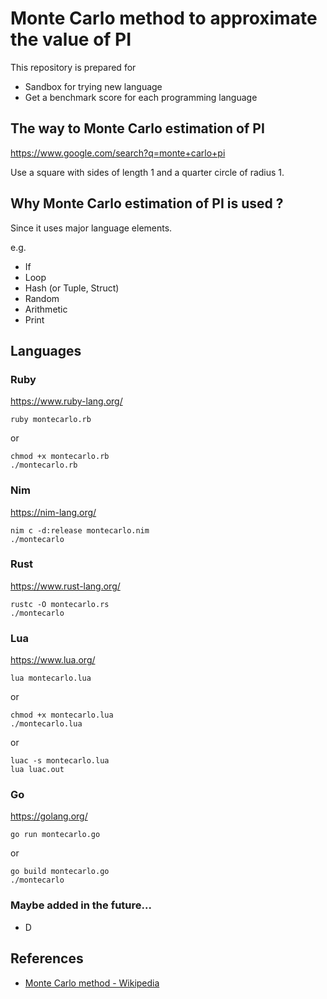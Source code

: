# Monte Carlo method to approximate the value of PI

This repository is prepared for

- Sandbox for trying new language
- Get a benchmark score for each programming language

## The way to Monte Carlo estimation of PI

https://www.google.com/search?q=monte+carlo+pi

Use a square with sides of length 1 and a quarter circle of radius 1.

## Why Monte Carlo estimation of PI is used ?

Since it uses major language elements.

e.g.
- If
- Loop
- Hash (or Tuple, Struct)
- Random
- Arithmetic
- Print

## Languages

### Ruby

https://www.ruby-lang.org/

```
ruby montecarlo.rb
```

or

```
chmod +x montecarlo.rb
./montecarlo.rb
```

### Nim

https://nim-lang.org/

```
nim c -d:release montecarlo.nim
./montecarlo
```

### Rust

https://www.rust-lang.org/

```
rustc -O montecarlo.rs
./montecarlo
```

### Lua

https://www.lua.org/

```
lua montecarlo.lua
```

or

```
chmod +x montecarlo.lua
./montecarlo.lua
```

or

```
luac -s montecarlo.lua
lua luac.out
```

### Go

https://golang.org/

```
go run montecarlo.go
```

or

```
go build montecarlo.go
./montecarlo
```

### Maybe added in the future...

- D

## References

- [Monte Carlo method - Wikipedia](https://en.wikipedia.org/wiki/Monte_Carlo_method)



